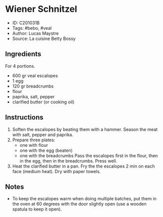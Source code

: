 # Wiener Schnitzel

- ID: C201031B
- Tags: #bebo, #veal
- Author: Lucas Maystre
- Source: La cuisine Betty Bossy


## Ingredients

For 4 portions.

- 600 gr veal escalopes
- 1 egg
- 120 gr breadcrumbs
- flour
- paprika, salt, pepper
- clarified butter (or cooking oil)


## Instructions

1. Soften the escalopes by beating them with a hammer. Season the meat with
   salt, pepper and paprika.
2. Prepare three plates:
    - one with flour
    - one with the egg (beaten)
    - one with the breadcrumbs
   Pass the escalopes first in the flour, then in the egg, then in the
   breadcrumbs. Press well.
3. Heat the clarified butter in a pan. Fry the the escalopes 2 min on each face
   (medium heat). Dry with paper towels.


## Notes

- To keep the escalopes warm when doing multiple batches, put them in the oven
  at 60 degrees with the door slightly open (use a wooden spatula to keep it
  open).
